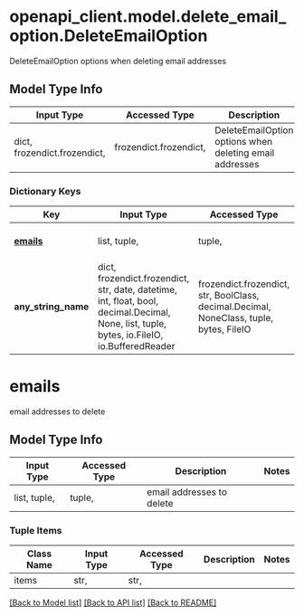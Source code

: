 # openapi_client.model.delete_email_option.DeleteEmailOption

DeleteEmailOption options when deleting email addresses

## Model Type Info
Input Type | Accessed Type | Description | Notes
------------ | ------------- | ------------- | -------------
dict, frozendict.frozendict,  | frozendict.frozendict,  | DeleteEmailOption options when deleting email addresses | 

### Dictionary Keys
Key | Input Type | Accessed Type | Description | Notes
------------ | ------------- | ------------- | ------------- | -------------
**[emails](#emails)** | list, tuple,  | tuple,  | email addresses to delete | [optional] 
**any_string_name** | dict, frozendict.frozendict, str, date, datetime, int, float, bool, decimal.Decimal, None, list, tuple, bytes, io.FileIO, io.BufferedReader | frozendict.frozendict, str, BoolClass, decimal.Decimal, NoneClass, tuple, bytes, FileIO | any string name can be used but the value must be the correct type | [optional]

# emails

email addresses to delete

## Model Type Info
Input Type | Accessed Type | Description | Notes
------------ | ------------- | ------------- | -------------
list, tuple,  | tuple,  | email addresses to delete | 

### Tuple Items
Class Name | Input Type | Accessed Type | Description | Notes
------------- | ------------- | ------------- | ------------- | -------------
items | str,  | str,  |  | 

[[Back to Model list]](../../README.md#documentation-for-models) [[Back to API list]](../../README.md#documentation-for-api-endpoints) [[Back to README]](../../README.md)


